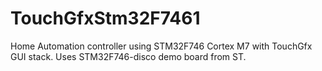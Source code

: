 # TouchGfxStm32F7461
Home Automation controller using STM32F746 Cortex M7 with TouchGfx GUI stack. Uses STM32F746-disco demo board from ST. 
